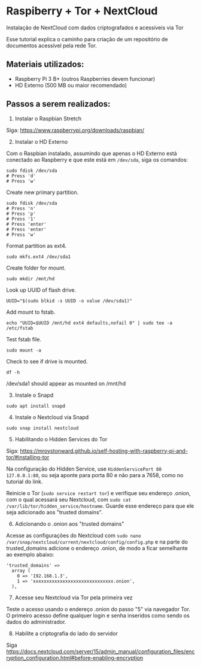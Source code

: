 # Raspiberry + Tor + NextCloud
Instalação de NextCloud com dados criptografados e acessíveis via Tor

Esse tutorial explica o caminho para criação de um repositório de documentos acessível pela rede Tor.

## Materiais utilizados:

- Raspberry Pi 3 B+ (outros Raspberries devem funcionar)
- HD Externo (500 MB ou maior recomendado)

## Passos a serem realizados:

1) Instalar o Raspbian Stretch

Siga: https://www.raspberrypi.org/downloads/raspbian/

2) Instalar o HD Externo

Com o Raspbian instalado, assumindo que apenas o HD Externo está conectado ao Raspberry e que este está em `/dev/sda`, siga os comandos:

```
sudo fdisk /dev/sda 
# Press 'd'
# Press 'w'
```
Create new primary partition.

```
sudo fdisk /dev/sda
# Press 'n'
# Press 'p'
# Press '1'
# Press 'enter'
# Press 'enter'
# Press 'w'
```
Format partition as ext4.
```
sudo mkfs.ext4 /dev/sda1
```

Create folder for mount.
```
sudo mkdir /mnt/hd
```

Look up UUID of flash drive.
```
UUID="$(sudo blkid -s UUID -o value /dev/sda1)"
```

Add mount to fstab.
```
echo "UUID=$UUID /mnt/hd ext4 defaults,nofail 0" | sudo tee -a /etc/fstab
```

Test fstab file.
```
sudo mount -a
```

Check to see if drive is mounted.
```
df -h
```
/dev/sda1 should appear as mounted on /mnt/hd

3) Instale o Snapd

```
sudo apt install snapd
```

4) Instale o Nextcloud via Snapd

```
sudo snap install nextcloud
```

5) Habilitando o Hidden Services do Tor

Siga: https://mroystonward.github.io/self-hosting-with-raspberry-pi-and-tor/#installing-tor

Na configuração do Hidden Service, use `HiddenServicePort 80 127.0.0.1:80`, ou seja aponte para porta 80 e não para a 7658, como no tutorial do link.

Reinicie o Tor (`sudo service restart tor`) e verifique seu endereço .onion, com o qual acessará seu Nextcloud, com `sudo cat /var/lib/tor/hidden_service/hostname`. Guarde esse endereço para que ele seja adicionado aos "trusted domains".

6) Adicionando o .onion aos "trusted domains"

Acesse as configurações do Nextcloud com `sudo nano /var/snap/nextcloud/current/nextcloud/config/config.php` e na parte do trusted_domains adicione o endereço .onion, de modo a ficar semelhante ao exemplo abaixo:

```
'trusted_domains' => 
  array (
    0 => '192.168.1.3',
    1 => 'xxxxxxxxxxxxxxxxxxxxxxxxxxxxxx.onion',
  ),
```

7) Acesse seu Nextcloud via Tor pela primeira vez

Teste o acesso usando o endereço .onion do passo "5" via navegador Tor. O primeiro acesso define qualquer login e senha inseridos como sendo os dados do administrador.

8) Habilite a criptografia do lado do servidor

Siga https://docs.nextcloud.com/server/15/admin_manual/configuration_files/encryption_configuration.html#before-enabling-encryption
